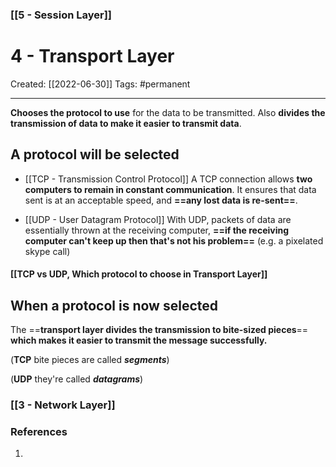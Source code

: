 ### [[5 - Session Layer]]

# 4 - Transport Layer
Created:  [[2022-06-30]]
Tags: #permanent 

---
**Chooses the protocol to use** for the data to be transmitted. 
Also **divides the transmission of data to make it easier to transmit data**. 


## A protocol will be selected  
- [[TCP - Transmission Control Protocol]]
A TCP connection allows **two computers to remain in constant communication**. It ensures that data sent is at an acceptable speed, and **==any lost data is re-sent==**.

- [[UDP - User Datagram Protocol]]
With UDP, packets of data are essentially thrown at the receiving computer, **==if the receiving computer can't keep up then that's not his problem==** 
(e.g. a pixelated skype call)

#### [[TCP vs UDP, Which protocol to choose in Transport Layer]]




## When a protocol is now selected 
The ==**transport layer divides the transmission to bite-sized pieces**== **which makes it easier to transmit the message successfully.** 

(**TCP** bite pieces are called **_segments_**) 

(**UDP** they're called **_datagrams_**)




### [[3 - Network Layer]]












### References
1. 